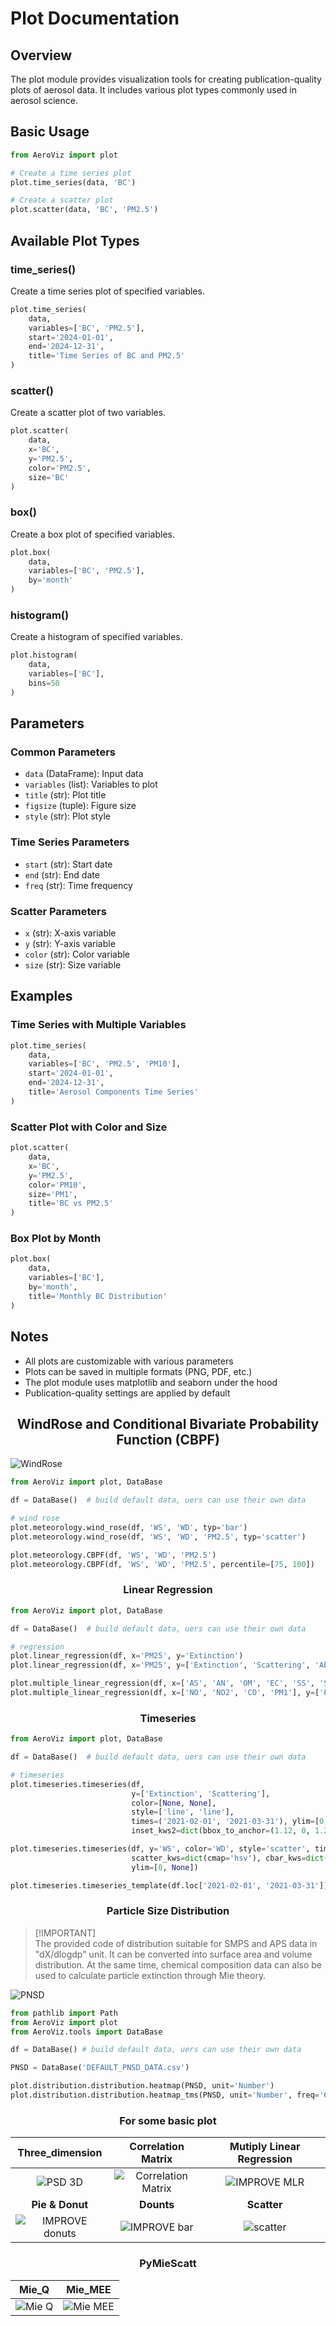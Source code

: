 # Plot Documentation

## Overview

The plot module provides visualization tools for creating publication-quality plots of aerosol data. It includes various
plot types commonly used in aerosol science.

## Basic Usage

```python
from AeroViz import plot

# Create a time series plot
plot.time_series(data, 'BC')

# Create a scatter plot
plot.scatter(data, 'BC', 'PM2.5')
```

## Available Plot Types

### time_series()

Create a time series plot of specified variables.

```python
plot.time_series(
    data,
    variables=['BC', 'PM2.5'],
    start='2024-01-01',
    end='2024-12-31',
    title='Time Series of BC and PM2.5'
)
```

### scatter()

Create a scatter plot of two variables.

```python
plot.scatter(
    data,
    x='BC',
    y='PM2.5',
    color='PM2.5',
    size='BC'
)
```

### box()

Create a box plot of specified variables.

```python
plot.box(
    data,
    variables=['BC', 'PM2.5'],
    by='month'
)
```

### histogram()

Create a histogram of specified variables.

```python
plot.histogram(
    data,
    variables=['BC'],
    bins=50
)
```

## Parameters

### Common Parameters

- `data` (DataFrame): Input data
- `variables` (list): Variables to plot
- `title` (str): Plot title
- `figsize` (tuple): Figure size
- `style` (str): Plot style

### Time Series Parameters

- `start` (str): Start date
- `end` (str): End date
- `freq` (str): Time frequency

### Scatter Parameters

- `x` (str): X-axis variable
- `y` (str): Y-axis variable
- `color` (str): Color variable
- `size` (str): Size variable

## Examples

### Time Series with Multiple Variables

```python
plot.time_series(
    data,
    variables=['BC', 'PM2.5', 'PM10'],
    start='2024-01-01',
    end='2024-12-31',
    title='Aerosol Components Time Series'
)
```

### Scatter Plot with Color and Size

```python
plot.scatter(
    data,
    x='BC',
    y='PM2.5',
    color='PM10',
    size='PM1',
    title='BC vs PM2.5'
)
```

### Box Plot by Month

```python
plot.box(
    data,
    variables=['BC'],
    by='month',
    title='Monthly BC Distribution'
)
```

## Notes

- All plots are customizable with various parameters
- Plots can be saved in multiple formats (PNG, PDF, etc.)
- The plot module uses matplotlib and seaborn under the hood
- Publication-quality settings are applied by default

## <div align="center">WindRose and Conditional Bivariate Probability Function (CBPF)</div>

![WindRose](https://github.com/Alex870521/AeroViz/blob/main/assets/figure/windrose_CBPF.png?raw=true)

```python
from AeroViz import plot, DataBase

df = DataBase()  # build default data, uers can use their own data

# wind rose
plot.meteorology.wind_rose(df, 'WS', 'WD', typ='bar')
plot.meteorology.wind_rose(df, 'WS', 'WD', 'PM2.5', typ='scatter')

plot.meteorology.CBPF(df, 'WS', 'WD', 'PM2.5')
plot.meteorology.CBPF(df, 'WS', 'WD', 'PM2.5', percentile=[75, 100])
```

### <div align="center">Linear Regression</div>

```python
from AeroViz import plot, DataBase

df = DataBase()  # build default data, uers can use their own data

# regression
plot.linear_regression(df, x='PM25', y='Extinction')
plot.linear_regression(df, x='PM25', y=['Extinction', 'Scattering', 'Absorption'])

plot.multiple_linear_regression(df, x=['AS', 'AN', 'OM', 'EC', 'SS', 'Soil'], y=['Extinction'])
plot.multiple_linear_regression(df, x=['NO', 'NO2', 'CO', 'PM1'], y=['PM25'])


```

### <div align="center">Timeseries</div>

```python
from AeroViz import plot, DataBase

df = DataBase()  # build default data, uers can use their own data

# timeseries
plot.timeseries.timeseries(df,
                           y=['Extinction', 'Scattering'],
                           color=[None, None],
                           style=['line', 'line'],
                           times=('2021-02-01', '2021-03-31'), ylim=[0, None], ylim2=[0, None], rolling=50,
                           inset_kws2=dict(bbox_to_anchor=(1.12, 0, 1.2, 1)))

plot.timeseries.timeseries(df, y='WS', color='WD', style='scatter', times=('2020-10-01', '2020-11-30'),
                           scatter_kws=dict(cmap='hsv'), cbar_kws=dict(ticks=[0, 90, 180, 270, 360]),
                           ylim=[0, None])

plot.timeseries.timeseries_template(df.loc['2021-02-01', '2021-03-31'])
```

### <div align="center">Particle Size Distribution</div>

> [!IMPORTANT]\
> The provided code of distribution suitable for SMPS and APS data in "dX/dlogdp" unit.
> It can be converted into surface area and volume distribution. At the same time,
> chemical composition data can also be used to calculate particle extinction through Mie theory.

![PNSD](https://github.com/Alex870521/AeroViz/blob/main/assets/figure/OverPSD.png?raw=true)

```python
from pathlib import Path
from AeroViz import plot
from AeroViz.tools import DataBase

df = DataBase() # build default data, uers can use their own data

PNSD = DataBase('DEFAULT_PNSD_DATA.csv')

plot.distribution.distribution.heatmap(PNSD, unit='Number')
plot.distribution.distribution.heatmap_tms(PNSD, unit='Number', freq='60d')
```

### <div align="center">For some basic plot</div>

|                                             **Three_dimension**                                             |                                            **Correlation Matrix**                                             |                                     **Mutiply Linear Regression**                                      |
|:-----------------------------------------------------------------------------------------------------------:|:-------------------------------------------------------------------------------------------------------------:|:------------------------------------------------------------------------------------------------------:|
|        ![PSD 3D](https://github.com/Alex870521/AeroViz/blob/main/assets/figure/psd_3D.png?raw=true)         | ![Correlation Matrix](https://github.com/Alex870521/AeroViz/blob/main/assets/figure/corr_matrix.png?raw=true) | ![IMPROVE MLR](https://github.com/Alex870521/AeroViz/blob/main/assets/figure/IMPROVE_MLR.png?raw=true) |
|                                               **Pie & Donut**                                               |                                                  **Dounts**                                                   |                                              **Scatter**                                               |
| ![IMPROVE donuts](https://github.com/Alex870521/AeroViz/blob/main/assets/figure/IMPROVE_donut.png?raw=true) |   ![IMPROVE bar](https://github.com/Alex870521/AeroViz/blob/main/assets/figure/IMPROVE_donuts.png?raw=true)   |     ![scatter](https://github.com/Alex870521/AeroViz/blob/main/assets/figure/scatter.png?raw=true)     |

### <div align="center">PyMieScatt</div>

|                                         **Mie_Q**                                          |                                          **Mie_MEE**                                           |
|:------------------------------------------------------------------------------------------:|:----------------------------------------------------------------------------------------------:|
| ![Mie Q](https://github.com/Alex870521/AeroViz/blob/main/assets/figure/Mie_Q.png?raw=true) | ![Mie MEE](https://github.com/Alex870521/AeroViz/blob/main/assets/figure/Mie_MEE.png?raw=true) |     |

